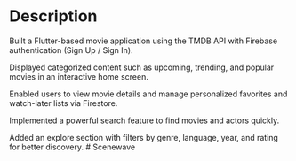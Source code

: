 
# Description 



Built a Flutter-based movie application using the TMDB API with Firebase authentication (Sign Up / Sign In).


Displayed categorized content such as upcoming, trending, and popular movies in an interactive home screen.

Enabled users to view movie details and manage personalized favorites and watch-later lists via Firestore.

Implemented a powerful search feature to find movies and actors quickly.

Added an explore section with filters by genre, language, year, and rating for better discovery.
#   S c e n e w a v e 



 
 

